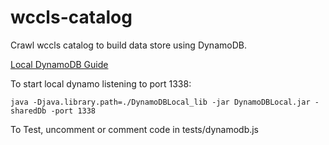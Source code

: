 # wccls-catalog

Crawl wccls catalog to build data store using DynamoDB.

[Local DynamoDB Guide](http://docs.aws.amazon.com/amazondynamodb/latest/developerguide/DynamoDBLocal.html)

To start local dynamo listening to port 1338:
```
java -Djava.library.path=./DynamoDBLocal_lib -jar DynamoDBLocal.jar -sharedDb -port 1338
```

To Test, uncomment or comment code in tests/dynamodb.js
